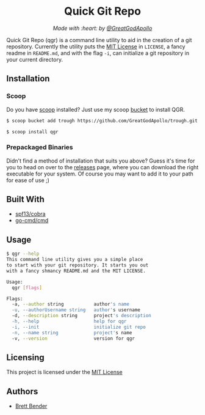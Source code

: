 <h1 align="center">Quick Git Repo</h1>
<p align="center"><i>Made with :heart: by <a href="https://github.com/GreatGodApollo">@GreatGodApollo</a></i></p>

Quick Git Repo (qgr) is a command line utility to aid in the creation of a git repository.
Currently the utility puts the [MIT License](https://choosealicense.com/licenses/mit/)
in `LICENSE`, a fancy readme in `README.md`, and with the flag `-i`, can initialize a
git repository in your current directory.

## Installation

### Scoop
Do you have [scoop](https://github.com/lukesampson/scoop) installed? 
Just use my scoop [bucket](https://github.com/GreatGodApollo/trough) to install QGR.
```bash
$ scoop bucket add trough https://github.com/GreatGodApollo/trough.git

$ scoop install qgr
```

### Prepackaged Binaries
Didn't find a method of installation that suits you above? Guess it's time for you to head
on over to the [releases](https://github.com/GreatGodApollo/qgr/releases) page, where you can download the right executable for your system.
Of course you may want to add it to your path for ease of use ;)


## Built With
- [spf13/cobra](https://github.com/spf13/cobra)
- [go-cmd/cmd](https://github.com/go-cmd/cmd)

## Usage

```bash
$ qgr --help
This command line utility gives you a simple place
to start with your git repository. It starts you out
with a fancy shmancy README.md and the MIT LICENSE.

Usage:
  qgr [flags]

Flags:
  -a, --author string           author's name
  -u, --authorUsername string   author's username
  -d, --description string      project's description
  -h, --help                    help for qgr
  -i, --init                    initialize git repo
  -n, --name string             project's name
  -v, --version                 version for qgr
```

## Licensing

This project is licensed under the [MIT License](https://choosealicense.com/licenses/mit/)

## Authors

* [Brett Bender](https://github.com/GreatGodApollo)
